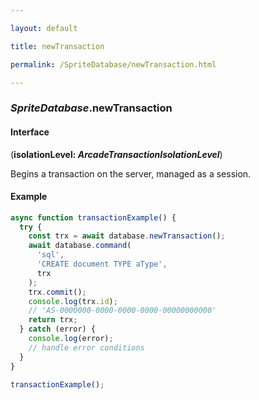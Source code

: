 ```yaml
---

layout: default

title: newTransaction

permalink: /SpriteDatabase/newTransaction.html

---
```


### _SpriteDatabase_.newTransaction

#### Interface

(**isolationLevel: *ArcadeTransactionIsolationLevel***)

Begins a transaction on the server, managed as a session.

#### Example

```ts
async function transactionExample() {
  try {
    const trx = await database.newTransaction();
    await database.command(
      'sql',
      'CREATE document TYPE aType',
      trx
    );
    trx.commit();
    console.log(trx.id);
    // 'AS-0000000-0000-0000-0000-00000000000'
    return trx;
  } catch (error) {
    console.log(error);
    // handle error conditions
  }
}

transactionExample();
```


